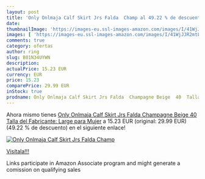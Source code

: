 ```yaml
---
layout: post
title: 'Only Onlmaja Calf Skirt Jrs Falda  Champ al 49.22 % de descuento'
date: 
thumbnailImage: 'https://images-eu.ssl-images-amazon.com/images/I/41WjJJR2mtL._SL200_.jpg'
images: [ 'https://images-eu.ssl-images-amazon.com/images/I/41WjJJR2mtL._SL200_.jpg' ]
comments: true
category: ofertas
author: ring
slug: B01N34UYWN
description:
actualPrice: 15.23 EUR
currency: EUR
price: 15.23
comparePrice: 29.99 EUR
inStock: true
prodname: Only Onlmaja Calf Skirt Jrs Falda  Champagne Beige  40  Talla del Fabricante: Large  para Mujer
---
```


Ahora mismo tienes [Only Onlmaja Calf Skirt Jrs Falda  Champagne Beige  40  Talla del Fabricante: Large  para Mujer](https://www.amazon.es/dp/B01N34UYWN/?tag=tolees-21) a 15.23 EUR (original: 29.99 EUR) (49.22 %  de descuento) en el siguiente enlace!

[![Only Onlmaja Calf Skirt Jrs Falda  Champ](https://images-eu.ssl-images-amazon.com/images/I/41WjJJR2mtL._SL200_.jpg)](https://www.amazon.es/dp/B01N34UYWN/?tag=tolees-21)

[Visítala!!!](https://www.amazon.es/dp/B01N34UYWN/?tag=tolees-21)

Links participate in Amazon Associate program and might generate a comission on qualifying sales

